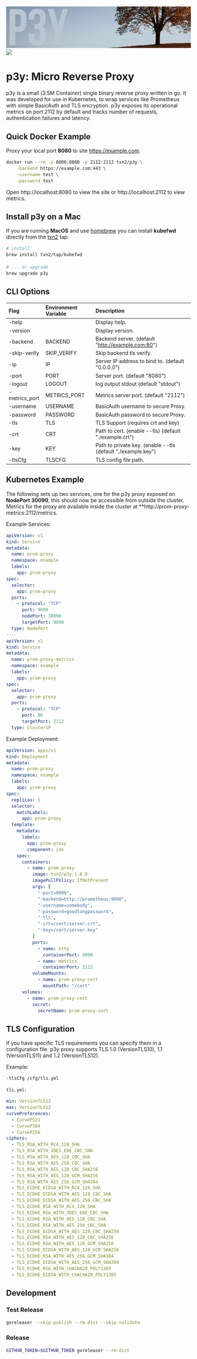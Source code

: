 ![](https://raw.githubusercontent.com/txn2/p3y/master/mast.jpg)
[![](https://images.microbadger.com/badges/image/txn2/p3y.svg)](https://microbadger.com/images/txn2/p3y "p3y")

# p3y: Micro Reverse Proxy

p3y is a small (3.5M Container) single binary reverse proxy written in go. It was developed
for use in Kubernetes, to wrap services like Prometheus with simple BasicAuth
and TLS encryption. p3y exposes its operational metrics on port 2112 by default and tracks
number of requests, authentication failures and latency.

## Quick Docker Example

Proxy your local port **8080** to site https://example.com.

```bash
docker run --rm -p 8080:8080 -p 2112:2112 txn2/p3y \
    -backend https://example.com:443 \
    -username test \
    -password test
```

Open http://localhost:8080 to view the site or http://localhost:2112 to view metrics.


## Install p3y on a Mac

If you are running **MacOS** and use [homebrew] you can install **kubefwd** directly from the [txn2] tap:

```bash
# install
brew install txn2/tap/kubefwd

# ... or upgrade
brew upgrade p3y
```

## CLI Options

| Flag          | Environment Variable | Description                                                  |
|:--------------|:---------------------|:-------------------------------------------------------------|
| -help         |                      | Display help.                                                |
| -version      |                      | Display version.                                             |
| -backend      | BACKEND              | Backend server. (default "http://example.com:80")            |
| -skip-verify  | SKIP_VERIFY          | Skip backend tls verify.                                     |
| -ip           | IP                   | Server IP address to bind to. (default "0.0.0.0")            |
| -port         | PORT                 | Server port. (default "8080")                                |
| -logout       | LOGOUT               | log output stdout  (default "stdout")                        |
| -metrics_port | METRICS_PORT         | Metrics server port. (default "2112")                        |
| -username     | USERNAME             | BasicAuth username to secure Proxy.                          |
| -password     | PASSWORD             | BasicAuth password to secure Proxy.                          |
| -tls          | TLS                  | TLS Support (requires crt and key)                           |
| -crt          | CRT                  | Path to cert. (enable --tls) (default "./example.crt")       |
| -key          | KEY                  | Path to private key. (enable --tls (default "./example.key") |
| -tlsCfg       | TLSCFG               | TLS config file path.                                        |

## Kubernetes Example

The following sets up two services, one for the p3y proxy exposed on **NodePort 30090**, this should now
be accessible from outside the cluster. Metrics for the proxy are available inside the cluster at
**http://prom-proxy-metrics:2112/metrics.

Example Services:
```yaml
apiVersion: v1
kind: Service
metadata:
  name: prom-proxy
  namespace: example
  labels:
    app: prom-proxy
spec:
  selector:
    app: prom-proxy
  ports:
    - protocol: "TCP"
      port: 9090
      nodePort: 30090
      targetPort: 9090
  type: NodePort
---
apiVersion: v1
kind: Service
metadata:
  name: prom-proxy-metrics
  namespace: example
  labels:
    app: prom-proxy
spec:
  selector:
    app: prom-proxy
  ports:
    - protocol: "TCP"
      port: 80
      targetPort: 2112
  type: ClusterIP
```

Example Deployment:
```yaml
apiVersion: apps/v1
kind: Deployment
metadata:
  name: prom-proxy
  namespace: example
  labels:
    app: prom-proxy
spec:
  replicas: 1
  selector:
    matchLabels:
      app: prom-proxy
  template:
    metadata:
      labels:
        app: prom-proxy
        component: idx
    spec:
      containers:
        - name: prom-proxy
          image: txn2/p3y:1.0.0
          imagePullPolicy: IfNotPresent
          args: [
            "-port=9090",
            "-backend=http://prometheus:9090",
            "-username=somebody",
            "-password=goodlongpassword",
            "-tls",
            "-crt=/cert/server.crt",
            "-key=/cert/server.key"
          ]
          ports:
            - name: http
              containerPort: 9090
            - name: metrics
              containerPort: 2112
          volumeMounts:
            - name: prom-proxy-cert
              mountPath: "/cert"
      volumes:
        - name: prom-proxy-cert
          secret:
            secretName: prom-proxy-cert
```

## TLS Configuration

If you have specific TLS requirements you can specify them in a configuration file. p3y
proxy supports TLS 1.0 (VersionTLS10), 1.1 (VersionTLS11) and 1.2 (VersionTLS12).

Example:
```bash
-tlsCfg /cfg/tls.yml
```

`tls.yml`:
```yaml
min: VersionTLS12
max: VersionTLS12
curvePreferences:
  - CurveP521
  - CurveP384
  - CurveP256
ciphers:
  - TLS_RSA_WITH_RC4_128_SHA
  - TLS_RSA_WITH_3DES_EDE_CBC_SHA
  - TLS_RSA_WITH_AES_128_CBC_SHA
  - TLS_RSA_WITH_AES_256_CBC_SHA
  - TLS_RSA_WITH_AES_128_CBC_SHA256
  - TLS_RSA_WITH_AES_128_GCM_SHA256
  - TLS_RSA_WITH_AES_256_GCM_SHA384
  - TLS_ECDHE_ECDSA_WITH_RC4_128_SHA
  - TLS_ECDHE_ECDSA_WITH_AES_128_CBC_SHA
  - TLS_ECDHE_ECDSA_WITH_AES_256_CBC_SHA
  - TLS_ECDHE_RSA_WITH_RC4_128_SHA
  - TLS_ECDHE_RSA_WITH_3DES_EDE_CBC_SHA
  - TLS_ECDHE_RSA_WITH_AES_128_CBC_SHA
  - TLS_ECDHE_RSA_WITH_AES_256_CBC_SHA
  - TLS_ECDHE_ECDSA_WITH_AES_128_CBC_SHA256
  - TLS_ECDHE_RSA_WITH_AES_128_CBC_SHA256
  - TLS_ECDHE_RSA_WITH_AES_128_GCM_SHA256
  - TLS_ECDHE_ECDSA_WITH_AES_128_GCM_SHA256
  - TLS_ECDHE_RSA_WITH_AES_256_GCM_SHA384
  - TLS_ECDHE_ECDSA_WITH_AES_256_GCM_SHA384
  - TLS_ECDHE_RSA_WITH_CHACHA20_POLY1305
  - TLS_ECDHE_ECDSA_WITH_CHACHA20_POLY1305
```


## Development

### Test Release

```bash
goreleaser --skip-publish --rm-dist --skip-validate
```

### Release

```bash
GITHUB_TOKEN=$GITHUB_TOKEN goreleaser --rm-dist
```

[homebrew]:https://brew.sh/
[txn2]:https://txn2.com/
